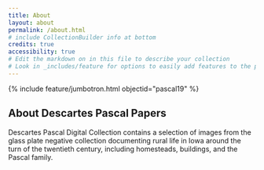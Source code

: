 ```yaml
---
title: About
layout: about
permalink: /about.html
# include CollectionBuilder info at bottom
credits: true
accessibility: true
# Edit the markdown on in this file to describe your collection
# Look in _includes/feature for options to easily add features to the page
---
```


{% include feature/jumbotron.html objectid="pascal19" %} 

## About Descartes Pascal Papers

Descartes Pascal Digital Collection contains a selection of images from the glass plate negative collection documenting rural life in Iowa around the turn of the twentieth century, including homesteads, buildings, and the Pascal family.
